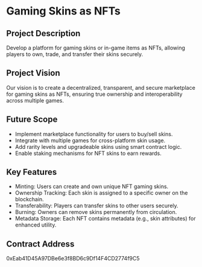 # Gaming Skins as NFTs

## Project Description
Develop a platform for gaming skins or in-game items as NFTs, allowing players to own, trade, and transfer their skins securely.

## Project Vision
Our vision is to create a decentralized, transparent, and secure marketplace for gaming skins as NFTs, ensuring true ownership and interoperability across multiple games.

## Future Scope
- Implement marketplace functionality for users to buy/sell skins.
- Integrate with multiple games for cross-platform skin usage.
- Add rarity levels and upgradeable skins using smart contract logic.
- Enable staking mechanisms for NFT skins to earn rewards.

## Key Features
- Minting: Users can create and own unique NFT gaming skins.
- Ownership Tracking: Each skin is assigned to a specific owner on the blockchain.
- Transferability: Players can transfer skins to other users securely.
- Burning: Owners can remove skins permanently from circulation.
- Metadata Storage: Each NFT contains metadata (e.g., skin attributes) for enhanced utility.

## Contract Address
0xEab41D45A97DBe6e3f8BD6c9Df14F4CD2774f9C5

